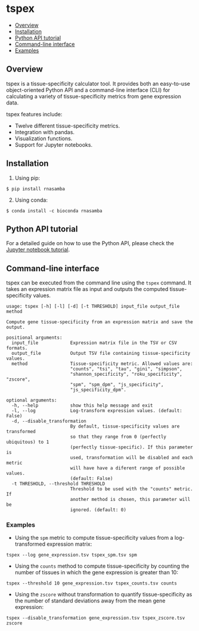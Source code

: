 # tspex

- [Overview](#overview)
- [Installation](#installation)
- [Python API tutorial](#python-api-tutorial)
- [Command-line interface](#command-line-interface)
- [Examples](#examples)

## Overview

tspex is a tissue-specificity calculator tool. It provides both an easy-to-use object-oriented Python API and a command-line interface (CLI) for calculating a variety of tissue-specificity metrics from gene expression data.

tspex features include:
  - Twelve different tissue-specificity metrics.
  - Integration with pandas.
  - Visualization functions.
  - Support for Jupyter notebooks.

## Installation

1. Using pip:

```
$ pip install rnasamba
```

2. Using conda:

```
$ conda install -c bioconda rnasamba
```


## Python API tutorial

For a detailed guide on how to use the Python API, please check the [Jupyter notebook tutorial](https://github.com/apcamargo/tspex/blob/master/tutorial.ipynb).


## Command-line interface

tspex can be executed from the command line using the `tspex` command. It takes an expression matrix file as input and outputs the computed tissue-specificity values.


```
usage: tspex [-h] [-l] [-d] [-t THRESHOLD] input_file output_file method

Compute gene tissue-specificity from an expression matrix and save the output.

positional arguments:
  input_file            Expression matrix file in the TSV or CSV formats.
  output_file           Output TSV file containing tissue-specificity values.
  method                Tissue-specificity metric. Allowed values are:
                        "counts", "tsi", "tau", "gini", "simpson",
                        "shannon_specificity", "roku_specificity", "zscore",
                        "spm", "spm_dpm", "js_specificity",
                        "js_specificity_dpm".

optional arguments:
  -h, --help            show this help message and exit
  -l, --log             Log-transform expression values. (default: False)
  -d, --disable_transformation
                        By default, tissue-specificity values are transformed
                        so that they range from 0 (perfectly ubiquitous) to 1
                        (perfectly tissue-specific). If this parameter is
                        used, transformation will be disabled and each metric
                        will have have a diferent range of possible values.
                        (default: False)
  -t THRESHOLD, --threshold THRESHOLD
                        Threshold to be used with the "counts" metric. If
                        another method is chosen, this parameter will be
                        ignored. (default: 0)
```

### Examples

- Using the `spm` metric to compute tissue-specificity values from a log-transformed expression matrix:

```
tspex --log gene_expression.tsv tspex_spm.tsv spm
```

- Using the `counts` method to compute tissue-specificity by counting the number of tissues in which the gene expression is greater than 10:

```
tspex --threshold 10 gene_expression.tsv tspex_counts.tsv counts
```

- Using the `zscore` without transformation to quantify tissue-specificity as the number of standard deviations away from the mean gene expression:

```
tspex --disable_transformation gene_expression.tsv tspex_zscore.tsv zscore
```
